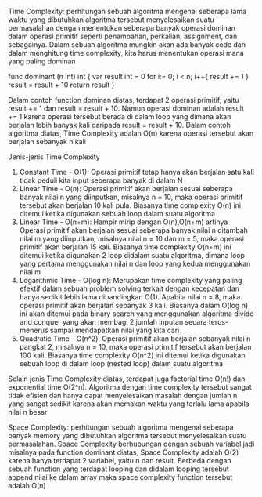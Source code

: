 Time Complexity: perhitungan sebuah algoritma mengenai seberapa lama waktu yang dibutuhkan algoritma tersebut menyelesaikan suatu permasalahan dengan menentukan seberapa banyak operasi dominan dalam operasi primitif seperti penambahan, perkalian, assignment, dan sebagainya. Dalam sebuah algoritma mungkin akan ada banyak code dan dalam menghitung time complexity, kita harus menentukan operasi mana yang paling dominan

func dominant (n int) int {
    var result int = 0
    for i:= 0; i < n; i++{
        result += 1
    }
    result = result + 10
    return result
}

Dalam contoh function dominan diatas, terdapat 2 operasi primitif, yaitu result += 1 dan result = result + 10. Namun operasi dominan adalah result += 1 karena operasi tersebut berada di dalam loop yang dimana akan berjalan lebih banyak kali daripada result = result + 10. Dalam contoh algoritma diatas, Time Complexity adalah O(n) karena operasi tersebut akan berjalan sebanyak n kali

Jenis-jenis Time Complexity
1. Constant Time - O(1): Operasi primitif tetap hanya akan berjalan satu kali tidak peduli kita input seberapa banyak di dalam N
2. Linear Time - O(n): Operasi primitif akan berjalan sesuai seberapa banyak nilai n yang diinputkan, misalnya n = 10, maka operasi primitif tersebut akan berjalan 10 kali pula. Biasanya time complexity O(n) ini ditemui ketika digunakan sebuah loop dalam suatu algoritma
3. Linear Time - O(n+m): Hampir mirip dengan O(n),O(n+m) artinya Operasi primitif akan berjalan sesuai seberapa banyak nilai n ditambah nilai m yang diinputkan, misalnya nilai n = 10 dan m = 5, maka operasi primitif akan berjalan 15 kali. Biasanya time complexity O(n+m) ini ditemui ketika digunakan 2 loop didalam suatu algoritma, dimana loop yang pertama menggunakan nilai n dan loop yang kedua menggunakan nilai m
4. Logarithmic Time - O(log n): Merupakan time complexity yang paling efektif dalam sebuah problem solving terkait dengan kecepatan dan hanya sedikit lebih lama dibandingkan O(1). Apabila nilai n = 8, maka operasi primitif akan berjalan sebanyak 3 kali. Biasanya dalam O(log n) ini akan ditemui pada binary search yang menggunakan algoritma divide and conquer yang akan membagi 2 jumlah inputan secara terus-menerus sampai mendapatkan nilai yang kita cari
5. Quadratic Time - O(n^2): Operasi primitif akan berjalan sebanyak nilai n pangkat 2, misalnya n = 10, maka operasi primitif tersebut akan berjalan 100 kali. Biasanya time complexity O(n^2) ini ditemui ketika digunakan sebuah loop di dalam loop (nested loop) dalam suatu algoritma

Selain jenis Time Complexity diatas, terdapat juga factorial time O(n!) dan exponential time O(2^n). Algoritma dengan time complexity tersebut sangat tidak efisien dan hanya dapat menyelesaikan masalah dengan jumlah n yang sangat sedikit karena akan memakan waktu yang terlalu lama apabila nilai n besar


Space Complexity: perhitungan sebuah algoritma mengenai seberapa banyak memory yang dibutuhkan algoritma tersebut menyelesaikan suatu permasalahan. Space Complexity berhubungan dengan sebuah variabel jadi misalnya pada function dominant diatas, Space Complexity adalah O(2) karena hanya terdapat 2 variabel, yaitu n dan result. Berbeda dengan sebuah function yang terdapat looping dan didalam looping tersebut append nilai ke dalam array maka space complexity function tersebut adalah O(n)